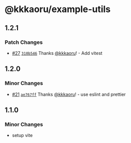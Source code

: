 # @kkkaoru/example-utils

## 1.2.1

### Patch Changes

- [#27](https://github.com/kkkaoru/frontend-configs/pull/27) [`310b546`](https://github.com/kkkaoru/frontend-configs/commit/310b546406d8fb604187bea465abc24c3e411180) Thanks [@kkkaoru](https://github.com/kkkaoru)! - Add vitest

## 1.2.0

### Minor Changes

- [#21](https://github.com/kkkaoru/frontend-configs/pull/21) [`ae767ff`](https://github.com/kkkaoru/frontend-configs/commit/ae767ff46c4c7047fe07a1849177016023ae8550) Thanks [@kkkaoru](https://github.com/kkkaoru)! - use eslint and prettier

## 1.1.0

### Minor Changes

- setup vite
